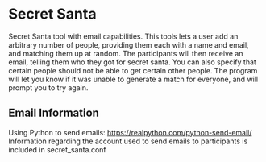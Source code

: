 # Secret Santa

Secret Santa tool with email capabilities. This tools lets a user add an arbitrary number of people, providing them each with a name and email, and matching them up at random. The participants will then receive an email, telling them who they got for secret santa. You can also specify that certain people should not be able to get certain other people. The program will let you know if it was unable to generate a match for everyone, and will prompt you to try again.

## Email Information

Using Python to send emails: https://realpython.com/python-send-email/
Information regarding the account used to send emails to participants is included in secret_santa.conf
